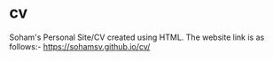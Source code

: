 # cv
Soham's Personal Site/CV created using HTML.
The website link is as follows:-
https://sohamsv.github.io/cv/
